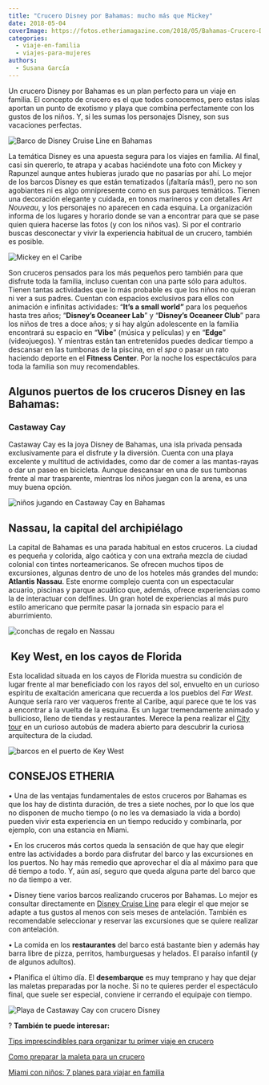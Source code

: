 ```yaml
---
title: "Crucero Disney por Bahamas: mucho más que Mickey"
date: 2018-05-04
coverImage: https://fotos.etheriamagazine.com/2018/05/Bahamas-Crucero-Disney-mantas-en-Castaway-Cay-e1668765531193.jpg
categories: 
  - viaje-en-familia
  - viajes-para-mujeres
authors: 
  - Susana García
---
```


Un crucero Disney por Bahamas es un plan perfecto para un viaje en familia. El concepto 
de crucero es el que todos conocemos, pero estas islas aportan un punto de exotismo y 
playa que combina perfectamente con los gustos de los niños. Y, si les sumas los 
personajes Disney, son sus vacaciones perfectas. 

![Barco de Disney Cruise Line en Bahamas](https://fotos.etheriamagazine.com/2018/05/Bahamas-Crucero-Disney-barco-1024x611.jpg "Barco de Disney Cruise Line.")

La temática Disney es una apuesta segura para los viajes en familia. Al final, casi sin 
quererlo, te atrapa y acabas haciéndote una foto con Mickey y Rapunzel aunque antes 
hubieras jurado que no pasarías por ahí. Lo mejor de los barcos Disney es que están 
tematizados (¡faltaría más!), pero no son agobiantes ni es algo omnipresente como en sus 
parques temáticos. Tienen una decoración elegante y cuidada, en tonos marineros y con 
detalles _Art Nouveau_, y los personajes no aparecen en cada esquina. La organización 
informa de los lugares y horario donde se van a encontrar para que se pase quien quiera 
hacerse las fotos (y con los niños vas). Si por el contrario buscas desconectar y vivir 
la experiencia habitual de un crucero, también es posible. 

![Mickey en el Caribe](https://fotos.etheriamagazine.com/2018/05/Bahamas-crucero-Disney-Mickey-683x1024.jpg "Mickey Mouse en Bahamas.")

Son cruceros pensados para los más pequeños pero también para que disfrute toda la 
familia, incluso cuentan con una parte sólo para adultos. Tienen tantas actividades que 
lo más probable es que los niños no quieran ni ver a sus padres. Cuentan con espacios 
exclusivos para ellos con animación e infinitas actividades: “**It’s a small world”** 
para los pequeños hasta tres años; “**Disney’s Oceaneer Lab**” y “**Disney’s Oceaneer 
Club**” para los niños de tres a doce años; y si hay algún adolescente en la familia 
encontrará su espacio en “**Vibe**” (música y películas) y en “**Edge**” (videojuegos). 
Y mientras están tan entretenidos puedes dedicar tiempo a descansar en las tumbonas de 
la piscina, en el _spa_ o pasar un rato haciendo deporte en el **Fitness Center**. Por 
la noche los espectáculos para toda la familia son muy recomendables. 

## Algunos puertos de los cruceros Disney en las Bahamas:

### Castaway Cay

Castaway Cay es la joya Disney de Bahamas, una isla privada pensada exclusivamente para 
el disfrute y la diversión. Cuenta con una playa excelente y multitud de actividades, 
como dar de comer a las mantas-rayas o dar un paseo en bicicleta. Aunque descansar en 
una de sus tumbonas frente al mar trasparente, mientras los niños juegan con la arena, 
es una muy buena opción. 

![niños jugando en Castaway Cay en Bahamas](https://fotos.etheriamagazine.com/2018/05/Bahamas-Crucero-Disney-Castaway-Cay-1024x683.jpg "Playa de la isla privada Castaway Cay. © SG")

## Nassau, la capital del archipiélago

La capital de Bahamas es una parada habitual en estos cruceros. La ciudad es pequeña y 
colorida, algo caótica y con una extraña mezcla de ciudad colonial con tintes 
norteamericanos. Se ofrecen muchos tipos de excursiones, algunas dentro de uno de los 
hoteles más grandes del mundo: **Atlantis Nassau**. Este enorme complejo cuenta con un 
espectacular acuario, piscinas y parque acuático que, además, ofrece experiencias como 
la de interactuar con delfines. Un gran hotel de experiencias al más puro estilo 
americano que permite pasar la jornada sin espacio para el aburrimiento. 

![conchas de regalo en Nassau](https://fotos.etheriamagazine.com/2018/05/Bahamas-Crucero-Disney-Nassau-e1668765407949.jpg "Puesto de souvenirs en Nassau. © SG")

##  Key West, en los cayos de Florida

Esta localidad situada en los cayos de Florida muestra su condición de lugar frente al 
mar beneficiado con los rayos del sol, envuelto en un curioso espíritu de exaltación 
americana que recuerda a los pueblos del _Far West_. Aunque sería raro ver vaqueros 
frente al Caribe, aquí parece que te los vas a encontrar a la vuelta de la esquina. Es 
un lugar tremendamente animado y bullicioso, lleno de tiendas y restaurantes. Merece la 
pena realizar el [City tour](http://www.trolleytours.com) en un curioso autobús de 
madera abierto para descubrir la curiosa arquitectura de la ciudad. 

![barcos en el puerto de Key West](https://fotos.etheriamagazine.com/2018/05/Bahamas-Crucero-Disney-Key-West-1024x683.jpg "Puerto de Key West. © SG")

## CONSEJOS ETHERIA

• Una de las ventajas fundamentales de estos cruceros por Bahamas es que los hay de 
distinta duración, de tres a siete noches, por lo que los que no disponen de mucho 
tiempo (o no les va demasiado la vida a bordo) pueden vivir esta experiencia en un 
tiempo reducido y combinarla, por ejemplo, con una estancia en Miami. 

• En los cruceros más cortos queda la sensación de que hay que elegir entre las 
actividades a bordo para disfrutar del barco y las excursiones en los puertos. No hay 
más remedio que aprovechar el día al máximo para que dé tiempo a todo. Y, aún así, 
seguro que queda alguna parte del barco que no da tiempo a ver. 

• Disney tiene varios barcos realizando cruceros por Bahamas. Lo mejor es consultar 
directamente en [Disney Cruise Line](https://disneycruise.disney.go.com) para elegir el 
que mejor se adapte a tus gustos al menos con seis meses de antelación. También es 
recomendable seleccionar y reservar las excursiones que se quiere realizar con 
antelación. 

• La comida en los **restaurantes** del barco está bastante bien y además hay barra 
libre de pizza, perritos, hamburguesas y helados. El paraíso infantil (y de algunos 
adultos). 

• Planifica el último día. El **desembarque** es muy temprano y hay que dejar las 
maletas preparadas por la noche. Si no te quieres perder el espectáculo final, que suele 
ser especial, conviene ir cerrando el equipaje con tiempo. 

![Playa de Castaway Cay con crucero Disney](https://fotos.etheriamagazine.com/2018/05/Bahamas-Crucero-Disney-mantas-en-Castaway-Cay-1024x683.jpg "Mantas-rayas en Castaway Cay. © SG")

? **También te puede interesar:** 

[Tips imprescindibles para organizar tu primer viaje en 
crucero](https://etheriamagazine.com/2021/02/25/como-organizar-viaje-en-crucero-puertos-excursiones/) 

[Como preparar la maleta para un 
crucero](https://etheriamagazine.com/2018/11/17/una-maleta-para-un-crucero/) 

[Miami con niños: 7 planes para viajar en 
familia](https://etheriamagazine.com/2018/05/09/miami-7-planes-para-viajar-en-familia/)
